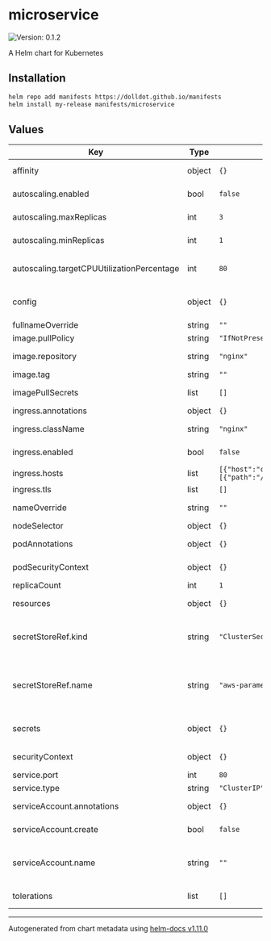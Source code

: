 # microservice

![Version: 0.1.2](https://img.shields.io/badge/Version-0.1.2-informational?style=flat-square)

A Helm chart for Kubernetes

## Installation

```bash
helm repo add manifests https://dolldot.github.io/manifests
helm install my-release manifests/microservice
```

## Values

| Key | Type | Default | Description |
|-----|------|---------|-------------|
| affinity | object | `{}` | Assign custom [affinity] rules to the deployment |
| autoscaling.enabled | bool | `false` | Enable Horizontal Pod Autoscaler ([HPA]) |
| autoscaling.maxReplicas | int | `3` | Maximum number of replicas for the deployment [HPA] |
| autoscaling.minReplicas | int | `1` | Minimum number of replicas for the deployment [HPA] |
| autoscaling.targetCPUUtilizationPercentage | int | `80` | Average cpu utilization percentage for the deployment [HPA] |
| config | object | `{}` | The key value pairs that will be put in the ConfigMap manifests that will be used by all the pods. |
| fullnameOverride | string | `""` | String to fully override |
| image.pullPolicy | string | `"IfNotPresent"` | The pull policy of the image |
| image.repository | string | `"nginx"` | The image used by the deployment |
| image.tag | string | `""` | The tag of the image used |
| imagePullSecrets | list | `[]` | Secrets with credentials to pull images from a private registry |
| ingress.annotations | object | `{}` | Additional ingress annotations |
| ingress.className | string | `"nginx"` | Defines which ingress controller will implement the resource |
| ingress.enabled | bool | `false` | Whether to enable ingress for the service |
| ingress.hosts | list | `[{"host":"chart-example.local","paths":[{"path":"/","pathType":"ImplementationSpecific"}]}]` | List of ingress hosts |
| ingress.tls | list | `[]` | Ingress TLS configuration |
| nameOverride | string | `""` | Provide a name, default value will be `Chart.name` |
| nodeSelector | object | `{}` | Node selector |
| podAnnotations | object | `{}` | Annotations for the all deployed pods |
| podSecurityContext | object | `{}` | The security context used by the pods |
| replicaCount | int | `1` | The number of pods to run |
| resources | object | `{}` | Resource limits and requests for the pods |
| secretStoreRef.kind | string | `"ClusterSecretStore"` | Which kind of secretStore of the external-secrets # Ref: https://external-secrets.io/v0.8.3/api/secretstore/ |
| secretStoreRef.name | string | `"aws-parameter-store"` | The name of the external-secrets provider # Ref: https://external-secrets.io/v0.8.3/provider/aws-parameter-store/ |
| secrets | object | `{}` | The key value pairs that will be put in the Secret manifests that will be used by all the pods. |
| securityContext | object | `{}` | The security context used by the containers in the pods |
| service.port | int | `80` | The port used by the service |
| service.type | string | `"ClusterIP"` | The type of service |
| serviceAccount.annotations | object | `{}` | Annotations to add to the service account |
| serviceAccount.create | bool | `false` | Specifies whether a service account should be created |
| serviceAccount.name | string | `""` | The name of the service account to use. If not set and create is true, a name is generated using the fullname template |
| tolerations | list | `[]` | Tolerations for use with node taints |

----------------------------------------------
Autogenerated from chart metadata using [helm-docs v1.11.0](https://github.com/norwoodj/helm-docs/releases/v1.11.0)
